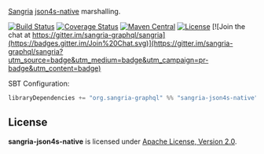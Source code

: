 [Sangria](http://sangria-graphql.org/) [json4s-native](http://json4s.org) marshalling.

[![Build Status](https://travis-ci.org/sangria-graphql/sangria-json4s-native.svg?branch=master)](https://travis-ci.org/sangria-graphql/sangria-json4s-native) [![Coverage Status](http://coveralls.io/repos/sangria-graphql/sangria-json4s-native/badge.svg?branch=master&service=github)](http://coveralls.io/github/sangria-graphql/sangria-json4s-native?branch=master) [![Maven Central](https://maven-badges.herokuapp.com/maven-central/org.sangria-graphql/sangria-json4s-native_2.11/badge.svg)](https://maven-badges.herokuapp.com/maven-central/org.sangria-graphql/sangria-json4s-native_2.11) [![License](http://img.shields.io/:license-Apache%202-brightgreen.svg)](http://www.apache.org/licenses/LICENSE-2.0.txt) [![Join the chat at https://gitter.im/sangria-graphql/sangria](https://badges.gitter.im/Join%20Chat.svg)](https://gitter.im/sangria-graphql/sangria?utm_source=badge&utm_medium=badge&utm_campaign=pr-badge&utm_content=badge)

SBT Configuration:

```scala
libraryDependencies += "org.sangria-graphql" %% "sangria-json4s-native" % "0.1.0"
```

## License

**sangria-json4s-native** is licensed under [Apache License, Version 2.0](http://www.apache.org/licenses/LICENSE-2.0).
